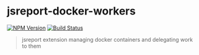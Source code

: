 # jsreport-docker-workers
[![NPM Version](http://img.shields.io/npm/v/jsreport-docker-workers.svg?style=flat-square)](https://npmjs.com/package/jsreport-docker-workers)
[![Build Status](https://travis-ci.org/jsreport/jsreport-docker-workers.png?branch=master)](https://travis-ci.org/jsreport/jsreport-docker-workers)

> jsreport extension managing docker containers and delegating work to them

